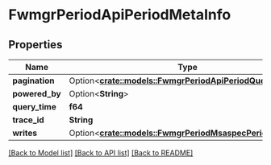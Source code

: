 # FwmgrPeriodApiPeriodMetaInfo

## Properties

Name | Type | Description | Notes
------------ | ------------- | ------------- | -------------
**pagination** | Option<[**crate::models::FwmgrPeriodApiPeriodQueryPaging**](fwmgr.api.QueryPaging.md)> |  | [optional]
**powered_by** | Option<**String**> |  | [optional]
**query_time** | **f64** |  |
**trace_id** | **String** |  |
**writes** | Option<[**crate::models::FwmgrPeriodMsaspecPeriodWrites**](fwmgr.msaspec.Writes.md)> |  | [optional]

[[Back to Model list]](./README.md#documentation-for-models) [[Back to API list]](./README.md#documentation-for-api-endpoints) [[Back to README]](../README.md)
